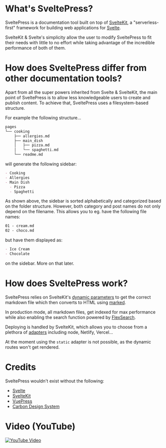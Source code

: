 # What's SveltePress?

SveltePress is a documentation tool built on top of [SvelteKit](https://kit.svelte.dev/), a "serverless-first" framework for building web applications for [Svelte](https://svelte.dev/).

SvelteKit & Svelte's simplicity allow the user to modify SveltePress to fit their needs with little to no effort while taking advantage of the incredible performance of both of them.

# How does SveltePress differ from other documentation tools?

Apart from all the super powers inherited from Svelte & SvelteKit, the main point of SveltePress is to allow less knowledgeable users to create and publish content. To achieve that, SveltePress uses a filesystem-based structure.

For example the following structure...

```bash
pages
└── cooking
    ├── allergies.md
    ├── main_dish
    │   ├── pizza.md
    │   └── spaghetti.md
    └── readme.md
```

will generate the following sidebar:

```md
- Cooking
- Allergies
- Main Dish
  - Pizza
  - Spaghetti
```

As shown above, the sidebar is sorted alphabetically and categorized based on the folder structure. However, both category and post names do not only depend on the filename. This allows you to eg. have the following file names:

```md
01 - cream.md
02 - choco.md
```

but have them displayed as:

```md
- Ice Cream
- Chocolate
```

on the sidebar. More on that later.

# How does SveltePress work?

SveltePress relies on SvelteKit's [dynamic parameters](https://kit.svelte.dev/docs#routing-pages) to get the correct markdown file which then converts to HTML using [marked](https://github.com/markedjs/marked).

In production mode, all markdown files, get indexed for max performance while also enabling the search function powered by [FlexSearch](https://github.com/nextapps-de/flexsearch).

Deploying is handled by SvelteKit, which allows you to choose from a plethora of [adapters](https://kit.svelte.dev/docs#adapters) including node, Netlify, Vercel...

At the moment using the `static` adapter is not possible, as the dynamic routes won't get rendered.

# Credits

SveltePress wouldn't exist without the following:

- [Svelte](https://svelte.dev/)
- [SvelteKit](https://kit.svelte.dev/)
- [VuePress](https://vuepress.vuejs.org/)
- [Carbon Design System](https://www.carbondesignsystem.com/)

# Video (YouTube)

[![YouTube Video](https://img.youtube.com/vi/P23AeugwIFo/mqdefault.jpg)](https://www.youtube.com/watch?v=P23AeugwIFo&list=PLahj1xcdBwiHRLLS3ZPUoPLVNz6Fh3SnH)
